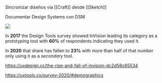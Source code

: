 Sincronizar diseños via [[Craft]] desde [[Sketch]]

Documentar Design Systems con DSM

![](https://miro.medium.com/max/1400/1*9wSLs6MIlbhKB2nKDYhQ2A.png)

In **2017** the Design Tools survey showed InVision leading its category as a prototyping tool with **60%** of respondents indicating they used it.

In **2020** that share has fallen to **23%** with more than half of that number only using it as a _secondary_ tool.

https://uxdesign.cc/the-rise-and-fall-of-invision-dc2d58c65534

https://uxtools.co/survey-2020/#demographics 